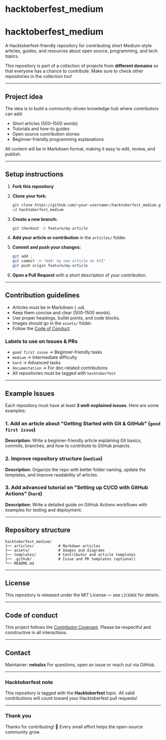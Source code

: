 # hacktoberfest_medium
# hacktoberfest_medium

A Hacktoberfest-friendly repository for contributing short Medium-style articles, guides, and resources about open source, programming, and tech topics.

This repository is part of a collection of projects from **different domains** so that everyone has a chance to contribute. Make sure to check other repositories in the collection too!

---

## Project idea

The idea is to build a community-driven knowledge hub where contributors can add:

* Short articles (500–1500 words)
* Tutorials and how-to guides
* Open source contribution stories
* Beginner-friendly programming explanations

All content will be in Markdown format, making it easy to edit, review, and publish.

---

## Setup instructions

1. **Fork this repository**
2. **Clone your fork:**

   ```bash
   git clone https://github.com/<your-username>/hacktoberfest_medium.git
   cd hacktoberfest_medium
   ```
3. **Create a new branch:**

   ```bash
   git checkout -b feature/my-article
   ```
4. **Add your article or contribution** in the `articles/` folder.
5. **Commit and push your changes:**

   ```bash
   git add .
   git commit -m "Add: my new article on XYZ"
   git push origin feature/my-article
   ```
6. **Open a Pull Request** with a short description of your contribution.

---

## Contribution guidelines

* Articles must be in Markdown (`.md`).
* Keep them concise and clear (500–1500 words).
* Use proper headings, bullet points, and code blocks.
* Images should go in the `assets/` folder.
* Follow the [Code of Conduct](#code-of-conduct).

### Labels to use on Issues & PRs

* `good first issue` → Beginner-friendly tasks
* `medium` → Intermediate difficulty
* `hard` → Advanced tasks
* `documentation` → For doc-related contributions
* All repositories must be tagged with `hacktoberfest`

---

## Example Issues

Each repository must have at least **3 well-explained issues**. Here are some examples:

### 1. Add an article about "Getting Started with Git & GitHub" (`good first issue`)

**Description:** Write a beginner-friendly article explaining Git basics, commits, branches, and how to contribute to GitHub projects.

### 2. Improve repository structure (`medium`)

**Description:** Organize the repo with better folder naming, update the templates, and improve readability of articles.

### 3. Add advanced tutorial on "Setting up CI/CD with GitHub Actions" (`hard`)

**Description:** Write a detailed guide on GitHub Actions workflows with examples for testing and deployment.

---

## Repository structure

```
hacktoberfest_medium/
├── articles/           # Markdown articles
├── assets/             # Images and diagrams
├── templates/          # Contributor and article templates
├── .github/            # Issue and PR templates (optional)
└── README.md
```

---

## License

This repository is released under the MIT License — see `LICENSE` for details.

---

## Code of conduct

This project follows the [Contributor Covenant](https://www.contributor-covenant.org/). Please be respectful and constructive in all interactions.

---

## Contact

Maintainer: **nehalxx**
For questions, open an issue or reach out via GitHub.

---

### Hacktoberfest note

This repository is tagged with the **Hacktoberfest** topic. All valid contributions will count toward your Hacktoberfest pull requests!

---

### Thank you

Thanks for contributing! 🚀 Every small effort helps the open-source community grow.


